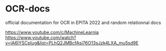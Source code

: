 # OCR-docs
official documentation for OCR in EPITA 2022 and random relationnal docs

https://www.youtube.com/c/MachineLearnia  
https://www.youtube.com/watch?v=jA6IYSCpIug&list=PLhQ2JMBcfAsi76O13sJzk4LXA_mu5sd9E  
